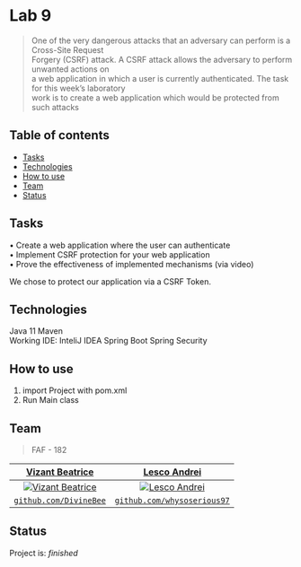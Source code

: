 # Lab 9
> One of the very dangerous attacks that an adversary can perform is a Cross-Site Request  
Forgery (CSRF) attack. A CSRF attack allows the adversary to perform unwanted actions on  
a web application in which a user is currently authenticated. The task for this week’s laboratory  
work is to create a web application which would be protected from such attacks  

## Table of contents

* [Tasks](#tasks)
* [Technologies](#technologies)
* [How to use](#how-to-use)
* [Team](#team)
* [Status](#status)

## Tasks
• Create a web application where the user can authenticate  
• Implement CSRF protection for your web application  
• Prove the effectiveness of implemented mechanisms (via video)  

We chose to protect our application via a CSRF Token.  

## Technologies
Java 11
Maven  
Working IDE: InteliJ IDEA
Spring Boot
Spring Security

## How to use
1. import Project with pom.xml
2. Run Main class

## Team

> FAF - 182  

| <a href="https://github.com/DivineBee" target="_blank">**Vizant Beatrice**</a> | <a href="https://github.com/whysoserious97" target="_blank">**Lesco Andrei**</a>
| :---: |:---:|
| [![Vizant Beatrice](https://avatars0.githubusercontent.com/u/49019844?s=200&u=b232b6a4e7d387d304f0b7938eabe6cf742bacb8&v=4)](http://github.com/DivineBee)    | [![Lesco Andrei](https://avatars2.githubusercontent.com/u/53511833?s=200&u=4b5de9bd5272530cf96b9d5a174dc6af3e3ecbf0&v=4)](http://github.com/whysoserious97) |
| <a href="//github.com/DivineBee" target="_blank">`github.com/DivineBee`</a> | <a href="http://github.com/whysoserious97" target="_blank">`github.com/whysoserious97`</a> |


## Status
Project is: _finished_
